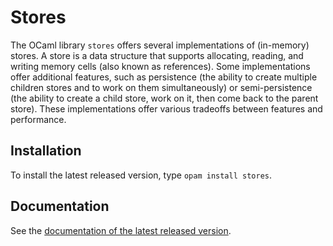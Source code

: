 # Stores

The OCaml library `stores` offers several implementations of (in-memory)
stores. A store is a data structure that supports allocating, reading, and
writing memory cells (also known as references). Some implementations offer
additional features, such as persistence (the ability to create multiple
children stores and to work on them simultaneously) or semi-persistence (the
ability to create a child store, work on it, then come back to the parent
store). These implementations offer various tradeoffs between features and
performance.

## Installation

To install the latest released version,
type `opam install stores`.

## Documentation

See the [documentation of the latest released
version](http://cambium.inria.fr/~fpottier/stores/doc/stores).
